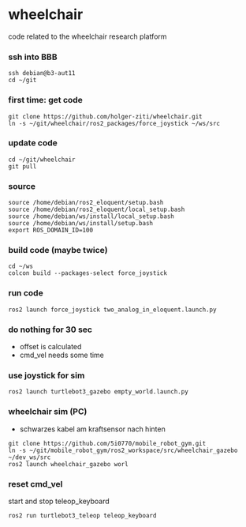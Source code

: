 # wheelchair
code related to the wheelchair research platform 

### ssh into BBB
```console
ssh debian@b3-aut11
cd ~/git
```

### first time: get code
```console
git clone https://github.com/holger-ziti/wheelchair.git
ln -s ~/git/wheelchair/ros2_packages/force_joystick ~/ws/src
```

### update code
```console
cd ~/git/wheelchair
git pull
```

### source
```console
source /home/debian/ros2_eloquent/setup.bash
source /home/debian/ros2_eloquent/local_setup.bash
source /home/debian/ws/install/local_setup.bash
source /home/debian/ws/install/setup.bash
export ROS_DOMAIN_ID=100
```

### build code (maybe twice)
```console
cd ~/ws
colcon build --packages-select force_joystick
```

### run code
```console
ros2 launch force_joystick two_analog_in_eloquent.launch.py
```

### do nothing for 30 sec
 - offset is calculated
 - cmd_vel needs some time
 
### use joystick for sim

```console
ros2 launch turtlebot3_gazebo empty_world.launch.py
```

### wheelchair sim (PC)
 - schwarzes kabel am kraftsensor nach hinten
```console
git clone https://github.com/5i0770/mobile_robot_gym.git
ln -s ~/git/mobile_robot_gym/ros2_workspace/src/wheelchair_gazebo ~/dev_ws/src
ros2 launch wheelchair_gazebo worl
```

### reset cmd_vel 
start and stop teleop_keyboard
```console
ros2 run turtlebot3_teleop teleop_keyboard
```



 



